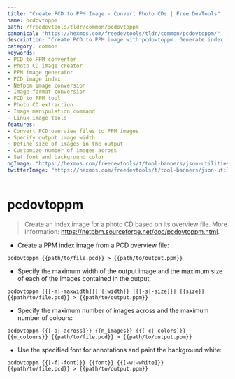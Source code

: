 ```yaml
---
title: "Create PCD to PPM Image - Convert Photo CDs | Free DevTools"
name: pcdovtoppm
path: /freedevtools/tldr/common/pcdovtoppm
canonical: "https://hexmos.com/freedevtools/tldr/common/pcdovtoppm/"
description: "Create PCD to PPM image with pcdovtoppm. Generate index images from Photo CD overview files using this free online tool, no registration required."
category: common
keywords:
- PCD to PPM converter
- Photo CD image creator
- PPM image generator
- PCD image index
- Netpbm image conversion
- Image format conversion
- PCD to PPM tool
- Photo CD extraction
- Image manipulation command
- Linux image tools
features:
- Convert PCD overview files to PPM images
- Specify output image width
- Define size of images in the output
- Customize number of images across
- Set font and background color
ogImage: "https://hexmos.com/freedevtools/t/tool-banners/json-utilities-banner.png"
twitterImage: "https://hexmos.com/freedevtools/t/tool-banners/json-utilities-banner.png"
---
```


# pcdovtoppm

> Create an index image for a photo CD based on its overview file.
> More information: <https://netpbm.sourceforge.net/doc/pcdovtoppm.html>.

- Create a PPM index image from a PCD overview file:

`pcdovtoppm {{path/to/file.pcd}} > {{path/to/output.ppm}}`

- Specify the maximum width of the output image and the maximum size of each of the images contained in the output:

`pcdovtoppm {{[-m|-maxwidth]}} {{width}} {{[-s|-size]}} {{size}} {{path/to/file.pcd}} > {{path/to/output.ppm}}`

- Specify the maximum number of images across and the maximum number of colours:

`pcdovtoppm {{[-a|-across]}} {{n_images}} {{[-c|-colors]}} {{n_colours}} {{path/to/file.pcd}} > {{path/to/output.ppm}}`

- Use the specified font for annotations and paint the background white:

`pcdovtoppm {{[-f|-font]}} {{font}} {{[-w|-white]}} {{path/to/file.pcd}} > {{path/to/output.ppm}}`
